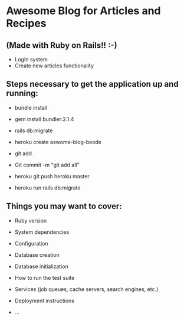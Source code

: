 # Awesome Blog for Articles and Recipes 
## (Made with Ruby on Rails!! :-)

* LogIn system
* Create new articles functionality

## Steps necessary to get the application up and running:

* bundle install
 * gem install bundler:2.1.4
 * rails db:migrate

 * heroku create aswome-blog-beode
 * git add .
 * Git commit -m "git add all"
 * heroku git push heroku master
 * heroku run rails db:migrate

## Things you may want to cover:

* Ruby version

* System dependencies

* Configuration

* Database creation

* Database initialization

* How to run the test suite

* Services (job queues, cache servers, search engines, etc.)

* Deployment instructions

* ...

